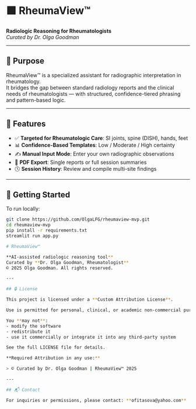 # 🟩 RheumaView™  
**Radiologic Reasoning for Rheumatologists**  
_Curated by Dr. Olga Goodman_

---

## 🎯 Purpose

RheumaView™ is a specialized assistant for radiographic interpretation in rheumatology.  
It bridges the gap between standard radiology reports and the clinical needs of rheumatologists — with structured, confidence-tiered phrasing and pattern-based logic.

---

## 🧠 Features

- ✅ **Targeted for Rheumatologic Care**: SI joints, spine (DISH), hands, feet
- 📊 **Confidence-Based Templates**: Low / Moderate / High certainty
- ✍️ **Manual Input Mode**: Enter your own radiographic observations
- 📄 **PDF Export**: Single reports or full session summaries
- 🕓 **Session History**: Review and compile multi-site findings

---

## 🚀 Getting Started

To run locally:

```bash
git clone https://github.com/OlgaLFG/rheumaview-mvp.git
cd rheumaview-mvp
pip install -r requirements.txt
streamlit run app.py

# RheumaView™

**AI-assisted radiologic reasoning tool**  
Curated by **Dr. Olga Goodman, Rheumatologist**  
© 2025 Olga Goodman. All rights reserved.

---

## 🔒 License

This project is licensed under a **Custom Attribution License**.

Use is permitted for personal, clinical, or academic non-commercial purposes only.

You **may not**:
- modify the software
- redistribute it
- use it commercially or integrate it into any third-party system

See the full LICENSE file for details.

**Required Attribution in any use:**

> © Curated by Dr. Olga Goodman | RheumaView™ 2025

---

## 📬 Contact

For inquiries or permissions, please contact: **ofitasova@yahoo.com**

